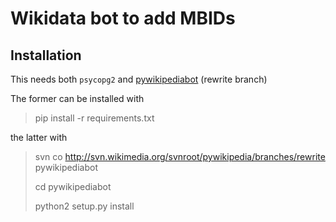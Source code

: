 # Wikidata bot to add MBIDs

## Installation

This needs both `psycopg2` and
[pywikipediabot](http://pywikipediabot.sourceforge.net/) (rewrite branch)

The former can be installed with

> pip install -r requirements.txt

the latter with

> svn co http://svn.wikimedia.org/svnroot/pywikipedia/branches/rewrite pywikipediabot
>
> cd pywikipediabot
>
> python2 setup.py install
